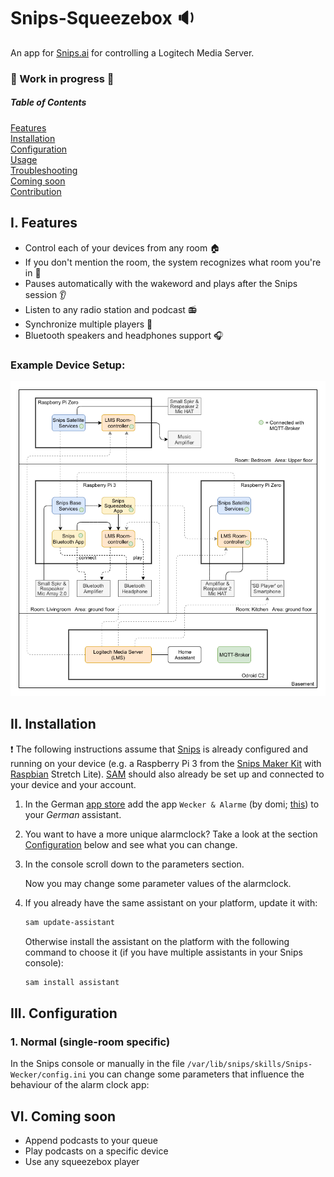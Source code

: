 # Snips-Squeezebox :sound:

An app for [Snips.ai](https://snips.ai/) for controlling a Logitech Media Server.

### :construction: Work in progress :construction:

##### Table of Contents  
[Features](#i-features)  
[Installation](#ii-installation)  
[Configuration](#iii-configuration)  
[Usage](#iv-usage)  
[Troubleshooting](#v-troubleshooting)  
[Coming soon](#vi-coming-soon)  
[Contribution](#vii-contribution)  


## I. Features

- Control each of your devices from any room :house:
- If you don't mention the room, the system recognizes what room you're in :speech_balloon:
- Pauses automatically with the wakeword and plays after the Snips session :ear:
- Listen to any radio station and podcast :radio:
- Synchronize multiple players :hear_no_evil:
- Bluetooth speakers and headphones support :headphones:

### Example Device Setup:

![Example Device Setup](./resources/Device%20Setup.png?raw=true "Example Device Setup")

## II. Installation

:exclamation: The following instructions assume that [Snips](https://snips.gitbook.io/documentation/snips-basics) is
already configured and running on your device (e.g. a Raspberry Pi 3 from the 
[Snips Maker Kit](https://makers.snips.ai/kit/) with 
[Raspbian](https://www.raspberrypi.org/downloads/raspbian/) Stretch Lite). 
[SAM](https://snips.gitbook.io/getting-started/installation) should
also already be set up and connected to your device and your account.

1. In the German [app store](https://console.snips.ai/) add the
app `Wecker & Alarme` (by domi; [this](https://console.snips.ai/store/de/skill_61Vz8lVkXQbM)) to
your *German* assistant.

2. You want to have a more unique alarmclock? Take a look at the section [Configuration](#iii-configuration) below and
see what you can change.

3. In the console scroll down to the parameters section.

    Now you may change some parameter values of the alarmclock.
    
4. If you already have the same assistant on your platform, update it with:
      ```bash
      sam update-assistant
      ```
      
   Otherwise install the assistant on the platform with the following command to
   choose it (if you have multiple assistants in your Snips console):
      ```bash
      sam install assistant
      ```
    
## III. Configuration

### 1. Normal (single-room specific)

In the Snips console or manually in the file `/var/lib/snips/skills/Snips-Wecker/config.ini` you can change
some parameters that influence the behaviour of the alarm clock app:

## VI. Coming soon

- Append podcasts to your queue
- Play podcasts on a specific device
- Use any squeezebox player
